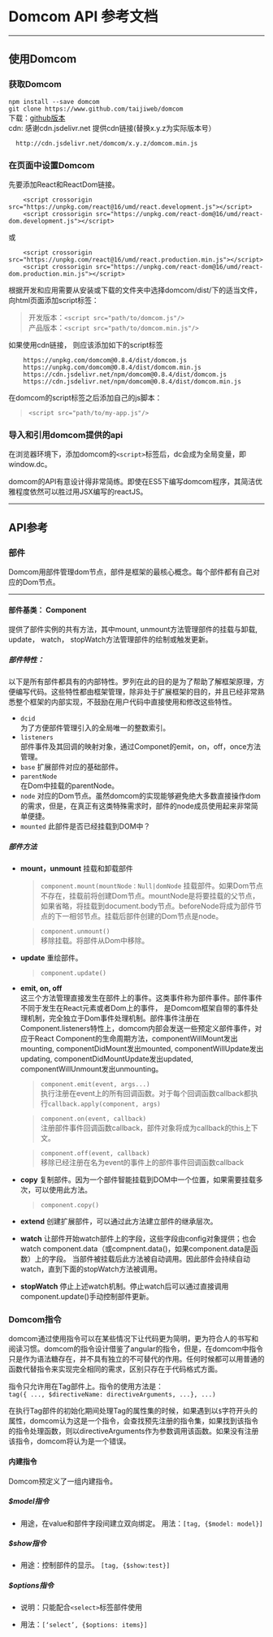 # Domcom API 参考文档

************************************************************************

## 使用Domcom
### 获取Domcom
  `npm install --save domcom`  
  `git clone https://www.github.com/taijiweb/domcom`  
  下载：[github版本](https://github.com/taijiweb/domcom/releases)  
  cdn: 感谢cdn.jsdelivr.net 提供cdn链接(替换x.y.z为实际版本号）  

      http://cdn.jsdelivr.net/domcom/x.y.z/domcom.min.js
      
### 在页面中设置Domcom
先要添加React和ReactDom链接。

        <script crossorigin src="https://unpkg.com/react@16/umd/react.development.js"></script>
        <script crossorigin src="https://unpkg.com/react-dom@16/umd/react-dom.development.js"></script>
        
或

        <script crossorigin src="https://unpkg.com/react@16/umd/react.production.min.js"></script>
        <script crossorigin src="https://unpkg.com/react-dom@16/umd/react-dom.production.min.js"></script>
        
  根据开发和应用需要从安装或下载的文件夹中选择domcom/dist/下的适当文件，向html页面添加script标签：  
  > 开发版本：`<script src="path/to/domcom.js"/>`  
  > 产品版本：`<script src="path/to/domcom.min.js"/>`

  如果使用cdn链接， 则应该添加如下的script标签

  >
        https://unpkg.com/domcom@0.8.4/dist/domcom.js
        https://unpkg.com/domcom@0.8.4/dist/domcom.min.js
        https://cdn.jsdelivr.net/npm/domcom@0.8.4/dist/domcom.js
        https://cdn.jsdelivr.net/npm/domcom@0.8.4/dist/domcom.min.js


  在domcom的script标签之后添加自己的js脚本：

  > `<script src="path/to/my-app.js"/>`

### 导入和引用domcom提供的api
在浏览器环境下，添加domcom的`<script>`标签后，dc会成为全局变量，即window.dc。

domcom的API有意设计得非常简练。即使在ES5下编写domcom程序，其简洁优雅程度依然可以胜过用JSX编写的reactJS。

***********************************************************

## API参考

### 部件

Domcom用部件管理dom节点，部件是框架的最核心概念。每个部件都有自己对应的Dom节点。

***********************************************************

#### 部件基类： Component

提供了部件实例的共有方法，其中mount, unmount方法管理部件的挂载与卸载, update， watch， stopWatch方法管理部件的绘制或触发更新。

##### 部件特性：

以下是所有部件都具有的内部特性。罗列在此的目的是为了帮助了解框架原理，方便编写代码。这些特性都由框架管理，除非处于扩展框架的目的，并且已经非常熟悉整个框架的内部实现，不鼓励在用户代码中直接使用和修改这些特性。

* `dcid`  
  为了方便部件管理引入的全局唯一的整数索引。
* `listeners`  
  部件事件及其回调的映射对象，通过Componet的emit，on，off，once方法管理。
* `base`
  扩展部件对应的基础部件。
* `parentNode`  
  在Dom中挂载的parentNode。
* `node`
  对应的Dom节点。虽然domcom的实现能够避免绝大多数直接操作dom的需求，但是，在真正有这类特殊需求时，部件的node成员使用起来非常简单便捷。
* `mounted`
  此部件是否已经挂载到DOM中？


##### 部件方法
* **mount，unmount** 
  挂载和卸载部件
 
  > `component.mount(mountNode：Null|domNode`
  挂载部件。如果Dom节点不存在，挂载前将创建Dom节点。mountNode是将要挂载的父节点，如果省略，将挂载到document.body节点。beforeNode将成为部件节点的下一相邻节点。挂载后部件创建的Dom节点是node。

  > `component.unmount()`  
  移除挂载。将部件从Dom中移除。
  
* **update**
  重绘部件。  
  > `component.update()`

* **emit, on, off**  
  这三个方法管理直接发生在部件上的事件。这类事件称为部件事件。部件事件不同于发生在React元素或者Dom上的事件， 是Domcom框架自带的事件处理机制，完全独立于Dom事件处理机制。部件事件注册在Component.listeners特性上，domcom内部会发送一些预定义部件事件，对应于React Component的生命周期方法，componentWillMount发出mounting, componentDidMount发出mounted, componentWillUpdate发出updating, componentDidMountUpdate发出updated, componentWillUnmount发出unmounting。

  > `component.emit(event, args...)`  
  执行注册在event上的所有回调函数。对于每个回调函数callback都执行`callback.apply(component, args)`
    
  > `component.on(event, callback)`  
  注册部件事件回调函数callback，部件对象将成为callback的this上下文。

  > `component.off(event, callback)`  
  移除已经注册在名为event的事件上的部件事件回调函数callback


* **copy**
  复制部件。因为一个部件智能挂载到DOM中一个位置，如果需要挂载多次，可以使用此方法。
  > `component.copy()`

* **extend**
 创建扩展部件，可以通过此方法建立部件的继承层次。

* **watch**
 让部件开始watch部件上的字段，这些字段由config对象提供；也会watch component.data（或compnent.data()，如果component.data是函数）上的字段。
 当部件被挂载后此方法被自动调用。因此部件会持续自动watch，直到下面的stopWatch方法被调用。

* **stopWatch**
  停止上述watch机制。停止watch后可以通过直接调用component.update()手动控制部件更新。



### Domcom指令

 domcom通过使用指令可以在某些情况下让代码更为简明，更为符合人的书写和阅读习惯。domcom的指令设计借鉴了angular的指令，但是，在domcom中指令只是作为语法糖存在，并不具有独立的不可替代的作用。任何时候都可以用普通的函数代替指令来实现完全相同的需求，区别只存在于代码格式方面。
   
 指令只允许用在Tag部件上。指令的使用方法是：  
   `tag({ ..., $directiveName: directiveArguments, ...}, ...)` 
    
 在执行Tag部件的初始化期间处理Tag的属性集的时候，如果遇到以`$`字符开头的属性，domcom认为这是一个指令，会查找预先注册的指令集，如果找到该指令的指令处理函数，则以directiveArguments作为参数调用该函数。如果没有注册该指令，domcom将认为是一个错误。


#### 内建指令

  Domcom预定义了一组内建指令。

##### $model指令

* 用途，在value和部件字段间建立双向绑定。
用法：`[tag, {$model: model}]`


##### $show指令

* 用途：控制部件的显示。
  `[tag, {$show:test}]`

##### $options指令

* 说明：只能配合`<select>`标签部件使用

* 用法：`[‘select’, {$options: items}]`
